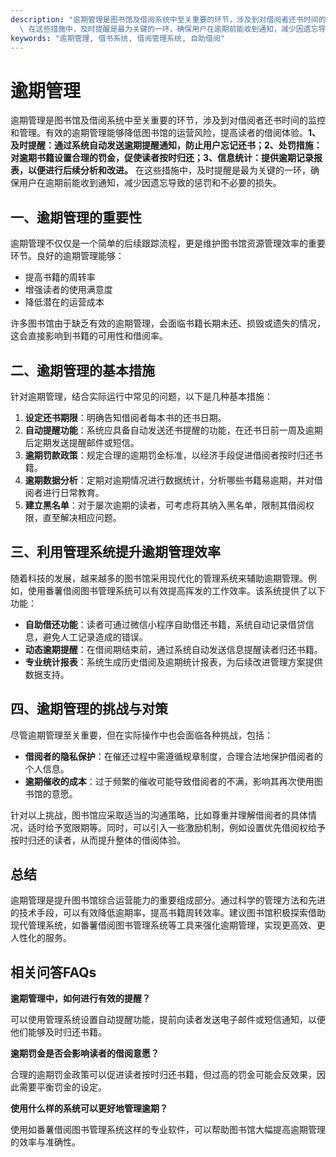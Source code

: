 ```yaml
---
description: "逾期管理是图书馆及借阅系统中至关重要的环节，涉及到对借阅者还书时间的监控和管理。有效的逾期管理能够降低图书馆的运营风险，提高读者的借阅体验。**1、及时提醒：通过系统自动发送逾期提醒通知，防止用户忘记还书；2、处罚措施：对逾期书籍设置合理的罚金，促使读者按时归还；3、信息统计：提供逾期记录报表，以便进行后续分析和改进。**\
  \ 在这些措施中，及时提醒是最为关键的一环，确保用户在逾期前能收到通知，减少因遗忘导致的惩罚和不必要的损失。"
keywords: "逾期管理, 借书系统, 借阅管理系统, 自助借阅"
---
```

# 逾期管理

逾期管理是图书馆及借阅系统中至关重要的环节，涉及到对借阅者还书时间的监控和管理。有效的逾期管理能够降低图书馆的运营风险，提高读者的借阅体验。**1、及时提醒：通过系统自动发送逾期提醒通知，防止用户忘记还书；2、处罚措施：对逾期书籍设置合理的罚金，促使读者按时归还；3、信息统计：提供逾期记录报表，以便进行后续分析和改进。** 在这些措施中，及时提醒是最为关键的一环，确保用户在逾期前能收到通知，减少因遗忘导致的惩罚和不必要的损失。

## **一、逾期管理的重要性**

逾期管理不仅仅是一个简单的后续跟踪流程，更是维护图书馆资源管理效率的重要环节。良好的逾期管理能够：

- 提高书籍的周转率
- 增强读者的使用满意度
- 降低潜在的运营成本

许多图书馆由于缺乏有效的逾期管理，会面临书籍长期未还、损毁或遗失的情况，这会直接影响到书籍的可用性和借阅率。

## **二、逾期管理的基本措施**

针对逾期管理，结合实际运行中常见的问题，以下是几种基本措施：

1. **设定还书期限**：明确告知借阅者每本书的还书日期。
2. **自动提醒功能**：系统应具备自动发送还书提醒的功能，在还书日前一周及逾期后定期发送提醒邮件或短信。
3. **逾期罚款政策**：规定合理的逾期罚金标准，以经济手段促进借阅者按时归还书籍。
4. **逾期数据分析**：定期对逾期情况进行数据统计，分析哪些书籍易逾期，并对借阅者进行日常教育。
5. **建立黑名单**：对于屡次逾期的读者，可考虑将其纳入黑名单，限制其借阅权限，直至解决相应问题。

## **三、利用管理系统提升逾期管理效率**

随着科技的发展，越来越多的图书馆采用现代化的管理系统来辅助逾期管理。例如，使用番薯借阅图书管理系统可以有效提高挥发的工作效率。该系统提供了以下功能：

- **自助借还功能**：读者可通过微信小程序自助借还书籍，系统自动记录借贷信息，避免人工记录造成的错误。
- **动态逾期提醒**：在借阅期结束前，通过系统自动发送信息提醒读者归还书籍。
- **专业统计报表**：系统生成历史借阅及逾期统计报表，为后续改进管理方案提供数据支持。

## **四、逾期管理的挑战与对策**

尽管逾期管理至关重要，但在实际操作中也会面临各种挑战，包括：

- **借阅者的隐私保护**：在催还过程中需遵循规章制度，合理合法地保护借阅者的个人信息。
- **逾期催收的成本**：过于频繁的催收可能导致借阅者的不满，影响其再次使用图书馆的意愿。

针对以上挑战，图书馆应采取适当的沟通策略，比如尊重并理解借阅者的具体情况，适时给予宽限期等。同时，可以引入一些激励机制，例如设置优先借阅权给予按时归还的读者，从而提升整体的借阅体验。

## **总结**

逾期管理是提升图书馆综合运营能力的重要组成部分。通过科学的管理方法和先进的技术手段，可以有效降低逾期率，提高书籍周转效率。建议图书馆积极探索借助现代管理系统，如番薯借阅图书管理系统等工具来强化逾期管理，实现更高效、更人性化的服务。

## 相关问答FAQs

**逾期管理中，如何进行有效的提醒？**

可以使用管理系统设置自动提醒功能，提前向读者发送电子邮件或短信通知，以便他们能够及时归还书籍。

**逾期罚金是否会影响读者的借阅意愿？**

合理的逾期罚金政策可以促进读者按时归还书籍，但过高的罚金可能会反效果，因此需要平衡罚金的设定。

**使用什么样的系统可以更好地管理逾期？**

使用如番薯借阅图书管理系统这样的专业软件，可以帮助图书馆大幅提高逾期管理的效率与准确性。

